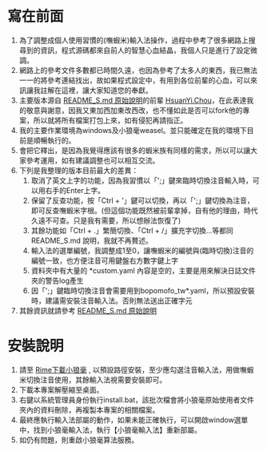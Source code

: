 # 寫在前面
1. 為了調整成個人使用習慣的(嘸蝦米)輸入法操作，過程中參考了很多網路上搜尋到的資訊，程式源碼都來自前人的智慧心血結晶，我個人只是進行了設定微調。
2. 網路上的參考文件多數都已時間久遠，也因為參考了太多人的東西，我已無法一一的將參考連結找出，故如果程式設定中，有用到各位前輩的心血，可以來訊讓我註解在這裡，讓大家知道您的奉獻。
3. 主要版本源自 [README_S.md 原始說明](<https://blog.typeart.cc/rime-liur/guide/>)的前輩 [HsuanYi.Chou](<https://liker.land/zh-Hant/like15n7c0097vgyhkv3eg7pr9c9d4p2s8ldg9pzsze?referrer=https%3A%2F%2Fbutton.like.co%2Fin%2Fembed%2Fwindclara%2Fbutton%2F%253C%25-%2520post.permalink%2520%25%253E&utm_source=button&tab=created>)，在此表達我的敬意與謝意，因我又東加西加東改西改，也不懂如此是否可以fork他的專案，所以就將所有檔案打包上來，如有侵犯再請指正。
4. 我的主要作業環境為windows及小狼毫weasel。並只能確定在我的環境下目前是順暢執行的。
5. 會把它釋出，是因為我覺得應該有很多的蝦米族有同樣的需求，所以可以讓大家參考運用，如有建議調整也可以相互交流。
6. 下列是我整理的版本目前最大的差異：
    1. 取消了英文上字的功能，因為我習慣以「';」鍵來臨時切換注音輸入時，可以用右手的Enter上字。
    2. 保留了反查功能，按「Ctrl + '」鍵可以切換，再以「';」鍵切換為注音，即可反查嘸蝦米字根。(但這個功能既然被前輩拿掉，自有他的理由，時代久遠不可查。只是我有需要，所以想辦法恢復了)
    3. 其餘功能如「Ctrl + .」繁簡切換、「Ctrl + /」擴充字切換…等都同 README_S.md 說明，我就不再贅述。
    4. 輸入法的選單編號，我調整成1至0，讓嘸蝦米的編號與(臨時切換)注音的編號一致，也方便注音可用鍵盤右方數字鍵上字
    5. 資料夾中有大量的 *custom.yaml 內容是空的，主要是用來解決日誌文件夾的警告log產生
    6. 因「';」鍵臨時切換注音會需要用到bopomofo_tw*.yaml，所以預設安裝時，建議需安裝注音輸入法。否則無法送出正確字元
7. 其餘資訊就請參考 [README_S.md 原始說明](<https://blog.typeart.cc/rime-liur/guide/>)

# 安裝說明
1. 請至 [Rime下載小狼毫](<https://github.com/rime/weasel>) , 以預設路徑安裝，至少應勾選注音輸入法，用做嘸蝦米切換注音使用，其餘輸入法視需要安裝即可。
2. 下載本專案解壓縮至桌面。
3. 右鍵以系統管理員身份執行install.bat，該批次檔會將小狼毫原始使用者文件夾內的資料刪除，再複製本專案的相關檔案。
4. 最終應執行輸入法部屬的動作，如果未能正確執行，可以開啟window選單中，找到小狼毫輸入法，執行【小狼毫輸入法】重新部屬。
5. 如仍有問題，則重啟小狼毫算法服務。
